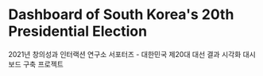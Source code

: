# Dashboard of South Korea's 20th Presidential Election
2021년 창의성과 인터랙션 연구소 서포터즈 - 대한민국 제20대 대선 결과 시각화 대시보드 구축 프로젝트
